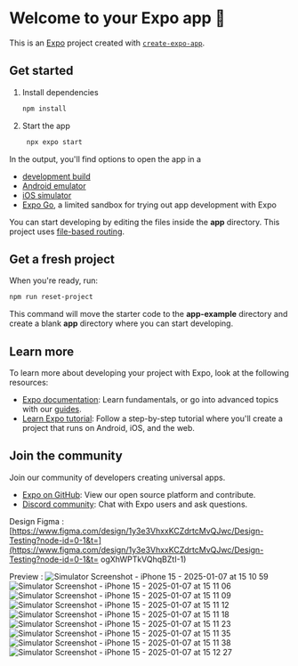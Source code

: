 # Welcome to your Expo app 👋

This is an [Expo](https://expo.dev) project created with [`create-expo-app`](https://www.npmjs.com/package/create-expo-app).

## Get started

1. Install dependencies

   ```bash
   npm install
   ```

2. Start the app

   ```bash
    npx expo start
   ```

In the output, you'll find options to open the app in a

- [development build](https://docs.expo.dev/develop/development-builds/introduction/)
- [Android emulator](https://docs.expo.dev/workflow/android-studio-emulator/)
- [iOS simulator](https://docs.expo.dev/workflow/ios-simulator/)
- [Expo Go](https://expo.dev/go), a limited sandbox for trying out app development with Expo

You can start developing by editing the files inside the **app** directory. This project uses [file-based routing](https://docs.expo.dev/router/introduction).

## Get a fresh project

When you're ready, run:

```bash
npm run reset-project
```

This command will move the starter code to the **app-example** directory and create a blank **app** directory where you can start developing.

## Learn more

To learn more about developing your project with Expo, look at the following resources:

- [Expo documentation](https://docs.expo.dev/): Learn fundamentals, or go into advanced topics with our [guides](https://docs.expo.dev/guides).
- [Learn Expo tutorial](https://docs.expo.dev/tutorial/introduction/): Follow a step-by-step tutorial where you'll create a project that runs on Android, iOS, and the web.

## Join the community

Join our community of developers creating universal apps.

- [Expo on GitHub](https://github.com/expo/expo): View our open source platform and contribute.
- [Discord community](https://chat.expo.dev): Chat with Expo users and ask questions.

Design Figma :
[https://www.figma.com/design/1y3e3VhxxKCZdrtcMvQJwc/Design-Testing?node-id=0-1&t=](https://www.figma.com/design/1y3e3VhxxKCZdrtcMvQJwc/Design-Testing?node-id=0-1&t= ogXhWPTkVQhqBZtI-1)

Preview :
![Simulator Screenshot - iPhone 15 - 2025-01-07 at 15 10 59](https://github.com/user-attachments/assets/22129866-7332-497a-ac7a-bcfa5cfc0924)
![Simulator Screenshot - iPhone 15 - 2025-01-07 at 15 11 06](https://github.com/user-attachments/assets/bf96e229-c0f6-4ebe-acdf-6d842220c857)
![Simulator Screenshot - iPhone 15 - 2025-01-07 at 15 11 09](https://github.com/user-attachments/assets/2950eabd-969d-4622-9ee1-56f0540a5048)
![Simulator Screenshot - iPhone 15 - 2025-01-07 at 15 11 12](https://github.com/user-attachments/assets/84dc6ad4-de6b-4ce2-9c1f-909ccba5bd15)
![Simulator Screenshot - iPhone 15 - 2025-01-07 at 15 11 18](https://github.com/user-attachments/assets/3de34e7b-14a9-4723-974a-48df9166c049)
![Simulator Screenshot - iPhone 15 - 2025-01-07 at 15 11 23](https://github.com/user-attachments/assets/4fd0ea50-72f0-41ca-8e52-756ecb5beaa3)
![Simulator Screenshot - iPhone 15 - 2025-01-07 at 15 11 35](https://github.com/user-attachments/assets/04efd132-4f25-4499-825d-97f3320e74b8)
![Simulator Screenshot - iPhone 15 - 2025-01-07 at 15 11 38](https://github.com/user-attachments/assets/b57974ce-7889-40f0-909d-bdcdafef32df)
![Simulator Screenshot - iPhone 15 - 2025-01-07 at 15 12 27](https://github.com/user-attachments/assets/676c6954-5af1-4152-9edb-4833478ee077)


